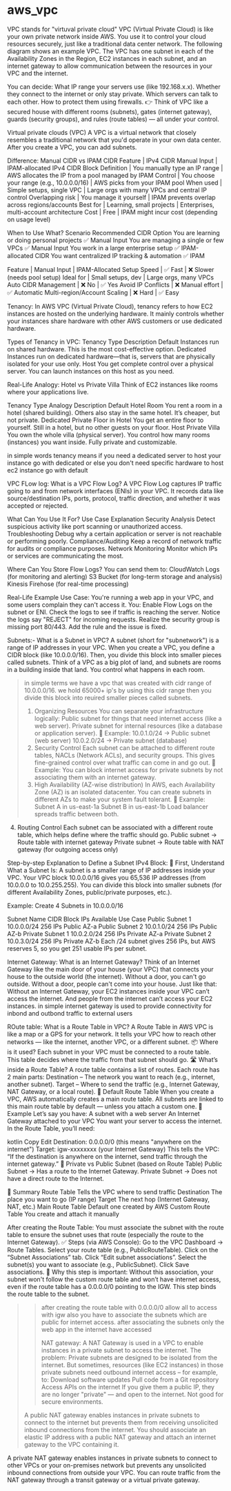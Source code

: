 # aws_vpc
VPC stands for "virtuval private cloud"
VPC (Virtual Private Cloud) is like your own private network inside AWS. You use it to control your cloud resources securely, just like a traditional data center network.
The following diagram shows an example VPC. The VPC has one subnet in each of the Availability Zones in the Region, EC2 instances in each subnet, and an internet gateway to allow communication between the resources in your VPC and the internet.

You can decide:
What IP range your servers use (like 192.168.x.x).
Whether they connect to the internet or only stay private.
Which servers can talk to each other.
How to protect them using firewalls.
👉 Think of VPC like a secured house with different rooms (subnets), gates (internet gateway), guards (security groups), and rules (route tables) — all under your control.

Virtual private clouds (VPC)
A VPC is a virtual network that closely resembles a traditional network that you'd operate in your own data center. After you create a VPC, you can add subnets.

Difference: Manual CIDR vs IPAM CIDR
Feature    | IPv4 CIDR Manual Input        | IPAM-allocated IPv4 CIDR Block
Definition | You manually type an IP range | AWS allocates the IP from a pool managed by IPAM
Control    | You choose your range (e.g., 10.0.0.0/16) | AWS picks from your IPAM pool
When used  | Simple setups, single VPC     | Large orgs with many VPCs and central IP control
Overlapping risk | You manage it yourself  | IPAM prevents overlap across regions/accounts
Best for   | Learning, small projects      | Enterprises, multi-account architecture
Cost       | Free                          | IPAM might incur cost (depending on usage level)

When to Use What?
Scenario	Recommended CIDR Option
You are learning or doing personal projects	✅ Manual Input
You are managing a single or few VPCs	✅ Manual Input
You work in a large enterprise setup	✅ IPAM-allocated CIDR
You want centralized IP tracking & automation	✅ IPAM

Feature     | Manual Input               | IPAM-Allocated
Setup Speed | ✅ Fast                   | ❌ Slower (needs pool setup)
Ideal for   | Small setups, dev          | Large orgs, many VPCs
Auto CIDR Management | ❌ No            | ✅ Yes
Avoid IP Conflicts   | ❌ Manual effort | ✅ Automatic
Multi-region/Account Scaling | ❌ Hard  | ✅ Easy

Tenancy:
In AWS VPC (Virtual Private Cloud), tenancy refers to how EC2 instances are hosted on the underlying hardware. 
It mainly controls whether your instances share hardware with other AWS customers or use dedicated hardware.

Types of Tenancy in VPC:
Tenancy Type	Description
Default	Instances run on shared hardware. This is the most cost-effective option.
Dedicated	Instances run on dedicated hardware—that is, servers that are physically isolated for your use only.
Host	You get complete control over a physical server. You can launch instances on this host as you need.

 Real-Life Analogy: Hotel vs Private Villa
Think of EC2 instances like rooms where your applications live.

Tenancy Type	Analogy	Description
Default	Hotel Room	You rent a room in a hotel (shared building). Others also stay in the same hotel. It’s cheaper, but not private.
Dedicated	Private Floor in Hotel	You get an entire floor to yourself. Still in a hotel, but no other guests on your floor.
Host	Private Villa	You own the whole villa (physical server). You control how many rooms (instances) you want inside. Fully private and customizable.

in simple words tenancy means if you need a dedicated server to host your instance go with dedicated or else you don't need specific hardware to host ec2 instance go with default

VPC FLow log:
 What is a VPC Flow Log?
A VPC Flow Log captures IP traffic going to and from network interfaces (ENIs) in your VPC. It records data like source/destination IPs, ports, protocol, traffic direction, and whether it was accepted or rejected.

What Can You Use It For?
Use Case	Explanation
Security Analysis	Detect suspicious activity like port scanning or unauthorized access.
Troubleshooting	Debug why a certain application or server is not reachable or performing poorly.
Compliance/Auditing	Keep a record of network traffic for audits or compliance purposes.
Network Monitoring	Monitor which IPs or services are communicating the most.

Where Can You Store Flow Logs?
You can send them to:
CloudWatch Logs (for monitoring and alerting)
S3 Bucket (for long-term storage and analysis)
Kinesis Firehose (for real-time processing)

Real-Life Example Use Case:
You're running a web app in your VPC, and some users complain they can't access it. You:
Enable Flow Logs on the subnet or ENI.
Check the logs to see if traffic is reaching the server.
Notice the logs say "REJECT" for incoming requests.
Realize the security group is missing port 80/443.
Add the rule and the issue is fixed.
>>>>>>>

Subnets:- 
What is a Subnet in VPC?
A subnet (short for "subnetwork") is a range of IP addresses in your VPC. When you create a VPC, you define a CIDR block (like 10.0.0.0/16). Then, you divide this block into smaller pieces called subnets.
Think of a VPC as a big plot of land, and subnets are rooms in a building inside that land. You control what happens in each room.
> in simple terms we have a vpc that was created with cidr range of 10.0.0.0/16. we hold 65000+ ip's by using this cidr range then you divide this block into reuired smaller pieces called subnets.
> 1. Organizing Resources
You can separate your infrastructure logically:
Public subnet for things that need internet access (like a web server).
Private subnet for internal resources (like a database or application server).
📌 Example:
10.0.1.0/24 → Public subnet (web server)
10.0.2.0/24 → Private subnet (database)
> 2. Security Control
Each subnet can be attached to different route tables, NACLs (Network ACLs), and security groups. This gives fine-grained control over what traffic can come in and go out.
📌 Example:
You can block internet access for private subnets by not associating them with an internet gateway.
>3. High Availability (AZ-wise distribution)
In AWS, each Availability Zone (AZ) is an isolated datacenter. You can create subnets in different AZs to make your system fault tolerant.
📌 Example:
Subnet A in us-east-1a
Subnet B in us-east-1b
Load balancer spreads traffic between both.
4. Routing Control
Each subnet can be associated with a different route table, which helps define where the traffic should go.
Public subnet → Route table with internet gateway
Private subnet → Route table with NAT gateway (for outgoing access only)

Step-by-step Explanation to Define a Subnet IPv4 Block:
🧠 First, Understand What a Subnet Is:
A subnet is a smaller range of IP addresses inside your VPC.
Your VPC block 10.0.0.0/16 gives you 65,536 IP addresses (from 10.0.0.0 to 10.0.255.255).
You can divide this block into smaller subnets (for different Availability Zones, public/private purposes, etc.).

 Example: Create 4 Subnets in 10.0.0.0/16

Subnet Name	CIDR Block	IPs Available	Use Case
Public Subnet 1	10.0.0.0/24	256 IPs	Public AZ-a
Public Subnet 2	10.0.1.0/24	256 IPs	Public AZ-b
Private Subnet 1	10.0.2.0/24	256 IPs	Private AZ-a
Private Subnet 2	10.0.3.0/24	256 IPs	Private AZ-b
Each /24 subnet gives 256 IPs, but AWS reserves 5, so you get 251 usable IPs per subnet.

Internet Gateway:
What is an Internet Gateway?
Think of an Internet Gateway like the main door of your house (your VPC) that connects your house to the outside world (the internet).
Without a door, you can't go outside.
Without a door, people can't come into your house.
Just like that:
Without an Internet Gateway, your EC2 instances inside your VPC can’t access the internet.
And people from the internet can’t access your EC2 instances.
in simple internet gateway is used to provide connectivity for inbond and outbond traffic to external users

ROute table:
What is a Route Table in VPC?
A Route Table in AWS VPC is like a map or a GPS for your network.
It tells your VPC how to reach other networks — like the internet, another VPC, or a different subnet.
📦 Where is it used?
Each subnet in your VPC must be connected to a route table.
This table decides where the traffic from that subnet should go.
🛣️ What’s inside a Route Table?
A route table contains a list of routes.
Each route has 2 main parts:
Destination – The network you want to reach (e.g., internet, another subnet).
Target – Where to send the traffic (e.g., Internet Gateway, NAT Gateway, or a local route).
🧠 Default Route Table
When you create a VPC, AWS automatically creates a main route table.
All subnets are linked to this main route table by default — unless you attach a custom one.
🧭 Example
Let’s say you have:
A subnet with a web server
An Internet Gateway attached to your VPC
You want your server to access the internet.
In the Route Table, you’ll need:

kotlin
Copy
Edit
Destination: 0.0.0.0/0     (this means "anywhere on the internet")
Target:      igw-xxxxxxxx   (your Internet Gateway)
This tells the VPC:
“If the destination is anywhere on the internet, send traffic through the internet gateway.”
🔐 Private vs Public Subnet (based on Route Table)
Public Subnet → Has a route to the Internet Gateway.
Private Subnet → Does not have a direct route to the Internet.

🎯 Summary
Route Table	Tells the VPC where to send traffic
Destination	The place you want to go (IP range)
Target	The next hop (Internet Gateway, NAT, etc.)
Main Route Table	Default one created by AWS
Custom Route Table	You create and attach it manually

 After creating the Route Table:
You must associate the subnet with the route table to ensure the subnet uses that route (especially the route to the Internet Gateway).
✅ Steps (via AWS Console):
Go to the VPC Dashboard → Route Tables.
Select your route table (e.g., PublicRouteTable).
Click on the “Subnet Associations” tab.
Click “Edit subnet associations”.
Select the subnet(s) you want to associate (e.g., PublicSubnet).
Click Save associations.
📌 Why this step is important:
Without this association, your subnet won't follow the custom route table and won’t have internet access, even if the route table has a 0.0.0.0/0 pointing to the IGW.
This step binds the route table to the subnet.
>>after creating the route table with 0.0.0.0/0 allow all to access with igw also you have to associate the subnets which are public for internet access. after associating the subnets only the web app in the internet have accessed
>>
>>NAT gateway:
 A NAT Gateway is used in a VPC to enable instances in a private subnet to access the internet.
 The problem:
Private subnets are designed to be isolated from the internet.
But sometimes, resources (like EC2 instances) in those private subnets need outbound internet access – for example, to:
Download software updates
Pull code from a Git repository
Access APIs on the internet
If you give them a public IP, they are no longer "private" — and open to the internet. Not good for secure environments.
>
>A public NAT gateway enables instances in private subnets to connect to the internet but prevents them from receiving unsolicited inbound connections from the internet. You should associate an elastic IP address with a public NAT gateway and attach an internet gateway to the VPC containing it.

A private NAT gateway enables instances in private subnets to connect to other VPCs or your on-premises network but prevents any unsolicited inbound connections from outside your VPC. You can route traffic from the NAT gateway through a transit gateway or a virtual private gateway.


































